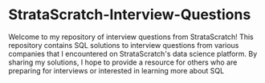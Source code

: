 # StrataScratch-Interview-Questions

Welcome to my repository of interview questions from StrataScratch! This repository contains SQL solutions to interview questions from various companies that I encountered on StrataScratch's data science platform. By sharing my solutions, I hope to provide a resource for others who are preparing for interviews or interested in learning more about SQL
